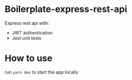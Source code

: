 # Boilerplate-express-rest-api

Express rest api with:

* JWT authentication
* Jest unit tests

# How to use
run `yarn dev` to start the app locally
